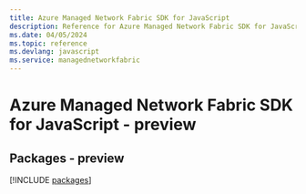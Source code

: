 ```yaml
---
title: Azure Managed Network Fabric SDK for JavaScript
description: Reference for Azure Managed Network Fabric SDK for JavaScript
ms.date: 04/05/2024
ms.topic: reference
ms.devlang: javascript
ms.service: managednetworkfabric
---
```

# Azure Managed Network Fabric SDK for JavaScript - preview
## Packages - preview
[!INCLUDE [packages](managed-network-fabric-index.md)]
